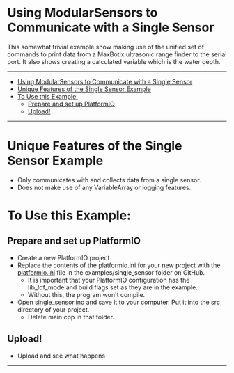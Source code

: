 [//]: # ( @page example_single_sensor Single Sensor Example )
# Using ModularSensors to Communicate with a Single Sensor

This somewhat trivial example show making use of the unified set of commands to print data from a MaxBotix ultrasonic range finder to the serial port.
It also shows creating a calculated variable which is the water depth.

_______

[//]: # ( @tableofcontents )

[//]: # ( Start GitHub Only )
- [Using ModularSensors to Communicate with a Single Sensor](#using-modularsensors-to-communicate-with-a-single-sensor)
- [Unique Features of the Single Sensor Example](#unique-features-of-the-single-sensor-example)
- [To Use this Example:](#to-use-this-example)
  - [Prepare and set up PlatformIO](#prepare-and-set-up-platformio)
  - [Upload!](#upload)

[//]: # ( End GitHub Only )

_______

[//]: # ( @section example_single_sensor_unique Unique Features of the Single Sensor Example )
# Unique Features of the Single Sensor Example
- Only communicates with and collects data from a single sensor.
- Does not make use of any VariableArray or logging features.

[//]: # ( @section example_single_sensor_using To Use this Example: )
# To Use this Example:

[//]: # ( @subsection example_single_sensor_pio Prepare and set up PlatformIO )
## Prepare and set up PlatformIO
- Create a new PlatformIO project
- Replace the contents of the platformio.ini for your new project with the [platformio.ini](https://raw.githubusercontent.com/EnviroDIY/ModularSensors/master/examples/single_sensor/platformio.ini) file in the examples/single_sensor folder on GitHub.
    - It is important that your PlatformIO configuration has the lib_ldf_mode and build flags set as they are in the example.
    - Without this, the program won't compile.
- Open [single_sensor.ino](https://raw.githubusercontent.com/EnviroDIY/ModularSensors/master/examples/single_sensor/single_sensor.ino) and save it to your computer.  Put it into the src directory of your project.
    - Delete main.cpp in that folder.

[//]: # ( @subsection example_single_sensor_upload Upload! )
## Upload!
- Upload and see what happens

_______


[//]: # ( @section example_single_sensor_pio_config PlatformIO Configuration )

[//]: # ( @include{lineno} single_sensor/platformio.ini )

[//]: # ( @section example_single_sensor_code The Complete Code )

